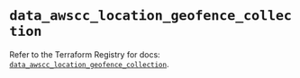 # `data_awscc_location_geofence_collection`

Refer to the Terraform Registry for docs: [`data_awscc_location_geofence_collection`](https://registry.terraform.io/providers/hashicorp/awscc/0.70.0/docs/data-sources/location_geofence_collection).
